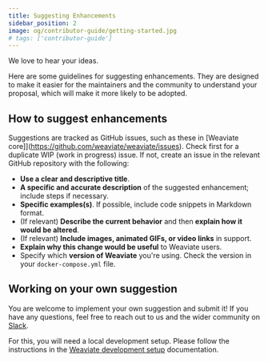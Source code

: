 ```yaml
---
title: Suggesting Enhancements 
sidebar_position: 2
image: og/contributor-guide/getting-started.jpg
# tags: ['contributor-guide']
---
```

We love to hear your ideas.

Here are some guidelines for suggesting enhancements. They are designed to make it easier for the maintainers and the community to understand your proposal, which will make it more likely to be adopted.

## How to suggest enhancements

Suggestions are tracked as GitHub issues, such as these in [Weaviate core]](https://github.com/weaviate/weaviate/issues). Check first for a duplicate WIP (work in progress) issue. If not, create an issue in the relevant GitHub repository with the following:

* **Use a clear and descriptive title**.
* **A specific and accurate description** of the suggested enhancement; include steps if necessary.
* **Specific examples(s)**. If possible, include code snippets in Markdown format.
* (If relevant) **Describe the current behavior** and then **explain how it would be altered**.
* (If relevant) **Include images, animated GIFs, or video links** in support.
* **Explain why this change would be useful** to Weaviate users.
* Specify which **version of Weaviate** you're using. Check the version in your `docker-compose.yml` file.

## Working on your own suggestion

You are welcome to implement your own suggestion and submit it! If you have any questions, feel free to reach out to us and the wider community on [Slack](https://weaviate.slack.com/).

For this, you will need a local development setup. Please follow the instructions in the [Weaviate development setup](../weaviate-core/setup.md) documentation.
